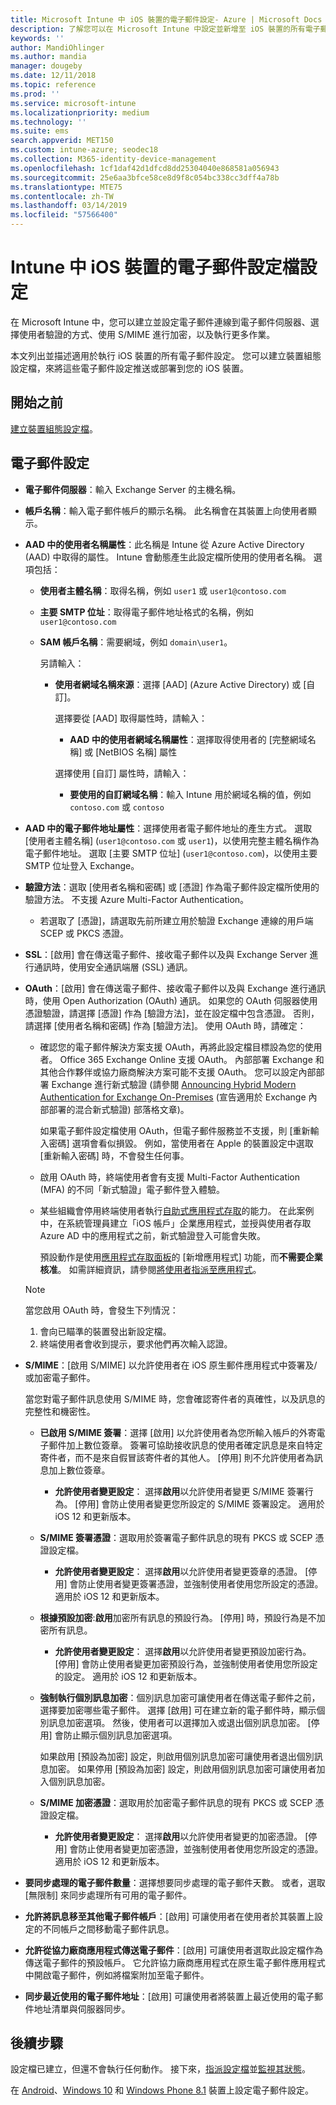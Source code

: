 ```yaml
---
title: Microsoft Intune 中 iOS 裝置的電子郵件設定- Azure | Microsoft Docs
description: 了解您可以在 Microsoft Intune 中設定並新增至 iOS 裝置的所有電子郵件設定清單，包括使用 Exchange 伺服器，以及從 Azure Active Directory 取得屬性。 您也可以使用 Microsoft Intune 的裝置組態設定檔，在 iOS 裝置上啟用 SSL、使用憑證或使用者名稱/密碼來驗證使用者，以及同步電子郵件。
keywords: ''
author: MandiOhlinger
ms.author: mandia
manager: dougeby
ms.date: 12/11/2018
ms.topic: reference
ms.prod: ''
ms.service: microsoft-intune
ms.localizationpriority: medium
ms.technology: ''
ms.suite: ems
search.appverid: MET150
ms.custom: intune-azure; seodec18
ms.collection: M365-identity-device-management
ms.openlocfilehash: 1cf1daf42d1dfcd8dd25304040e868581a056943
ms.sourcegitcommit: 25e6aa3bfce58ce8d9f8c054bc338cc3dff4a78b
ms.translationtype: MTE75
ms.contentlocale: zh-TW
ms.lasthandoff: 03/14/2019
ms.locfileid: "57566400"
---
```

# <a name="email-profile-settings-for-ios-devices-in-intune"></a>Intune 中 iOS 裝置的電子郵件設定檔設定

在 Microsoft Intune 中，您可以建立並設定電子郵件連線到電子郵件伺服器、選擇使用者驗證的方式、使用 S/MIME 進行加密，以及執行更多作業。

本文列出並描述適用於執行 iOS 裝置的所有電子郵件設定。 您可以建立裝置組態設定檔，來將這些電子郵件設定推送或部署到您的 iOS 裝置。

## <a name="before-you-begin"></a>開始之前

[建立裝置組態設定檔](email-settings-configure.md#create-a-device-profile)。

## <a name="email-settings"></a>電子郵件設定

- **電子郵件伺服器**：輸入 Exchange Server 的主機名稱。
- **帳戶名稱**：輸入電子郵件帳戶的顯示名稱。 此名稱會在其裝置上向使用者顯示。
- **AAD 中的使用者名稱屬性**：此名稱是 Intune 從 Azure Active Directory (AAD) 中取得的屬性。 Intune 會動態產生此設定檔所使用的使用者名稱。 選項包括：
  - **使用者主體名稱**：取得名稱，例如 `user1` 或 `user1@contoso.com`
  - **主要 SMTP 位址**：取得電子郵件地址格式的名稱，例如 `user1@contoso.com`
  - **SAM 帳戶名稱**：需要網域，例如 `domain\user1`。

    另請輸入：  
    - **使用者網域名稱來源**：選擇 [AAD] (Azure Active Directory) 或 [自訂]。

      選擇要從 [AAD] 取得屬性時，請輸入：
      - **AAD 中的使用者網域名稱屬性**：選擇取得使用者的 [完整網域名稱] 或 [NetBIOS 名稱] 屬性

      選擇使用 [自訂] 屬性時，請輸入：
      - **要使用的自訂網域名稱**：輸入 Intune 用於網域名稱的值，例如 `contoso.com` 或 `contoso`

- **AAD 中的電子郵件地址屬性**：選擇使用者電子郵件地址的產生方式。 選取 [使用者主體名稱] (`user1@contoso.com` 或 `user1`)，以使用完整主體名稱作為電子郵件地址。 選取 [主要 SMTP 位址] (`user1@contoso.com`)，以使用主要 SMTP 位址登入 Exchange。
- **驗證方法**：選取 [使用者名稱和密碼] 或 [憑證] 作為電子郵件設定檔所使用的驗證方法。 不支援 Azure Multi-Factor Authentication。
  - 若選取了 [憑證]，請選取先前所建立用於驗證 Exchange 連線的用戶端 SCEP 或 PKCS 憑證。
- **SSL**：[啟用] 會在傳送電子郵件、接收電子郵件以及與 Exchange Server 進行通訊時，使用安全通訊端層 (SSL) 通訊。
- **OAuth**：[啟用] 會在傳送電子郵件、接收電子郵件以及與 Exchange 進行通訊時，使用 Open Authorization (OAuth) 通訊。 如果您的 OAuth 伺服器使用憑證驗證，請選擇 [憑證] 作為 [驗證方法]，並在設定檔中包含憑證。 否則，請選擇 [使用者名稱和密碼] 作為 [驗證方法]。 使用 OAuth 時，請確定：

  - 確認您的電子郵件解決方案支援 OAuth，再將此設定檔目標設為您的使用者。 Office 365 Exchange Online 支援 OAuth。 內部部署 Exchange 和其他合作夥伴或協力廠商解決方案可能不支援 OAuth。 您可以設定內部部署 Exchange 進行新式驗證 (請參閱 [Announcing Hybrid Modern Authentication for Exchange On-Premises](https://blogs.technet.microsoft.com/exchange/2017/12/06/announcing-hybrid-modern-authentication-for-exchange-on-premises/) (宣告適用於 Exchange 內部部署的混合新式驗證) 部落格文章)。

    如果電子郵件設定檔使用 OAuth，但電子郵件服務並不支援，則 [重新輸入密碼] 選項會看似損毀。 例如，當使用者在 Apple 的裝置設定中選取 [重新輸入密碼] 時，不會發生任何事。

  - 啟用 OAuth 時，終端使用者會有支援 Multi-Factor Authentication (MFA) 的不同「新式驗證」電子郵件登入體驗。 

  - 某些組織會停用終端使用者執行[自助式應用程式存取](https://docs.microsoft.com/azure/active-directory/manage-apps/manage-self-service-access)的能力。 在此案例中，在系統管理員建立「iOS 帳戶」企業應用程式，並授與使用者存取 Azure AD 中的應用程式之前，新式驗證登入可能會失敗。

    預設動作是使用[應用程式存取面板](https://docs.microsoft.com/azure/active-directory/user-help/active-directory-saas-access-panel-introduction)的 [新增應用程式] 功能，而**不需要企業核准**。 如需詳細資訊，請參閱[將使用者指派至應用程式](https://docs.microsoft.com/azure/active-directory/manage-apps/ways-users-get-assigned-to-applications)。

  > [!NOTE]
  > 當您啟用 OAuth 時，會發生下列情況：  
  > 1. 會向已瞄準的裝置發出新設定檔。
  > 2. 終端使用者會收到提示，要求他們再次輸入認證。

- **S/MIME**：[啟用 S/MIME] 以允許使用者在 iOS 原生郵件應用程式中簽署及/或加密電子郵件。 

  當您對電子郵件訊息使用 S/MIME 時，您會確認寄件者的真確性，以及訊息的完整性和機密性。

  - **已啟用 S/MIME 簽署**：選擇 [啟用] 以允許使用者為您所輸入帳戶的外寄電子郵件加上數位簽章。 簽署可協助接收訊息的使用者確定訊息是來自特定寄件者，而不是來自假冒該寄件者的其他人。 [停用] 則不允許使用者為訊息加上數位簽章。
    - **允許使用者變更設定**： 選擇**啟用**以允許使用者變更 S/MIME 簽署行為。 [停用] 會防止使用者變更您所設定的 S/MIME 簽署設定。 適用於 iOS 12 和更新版本。

  - **S/MIME 簽署憑證**：選取用於簽署電子郵件訊息的現有 PKCS 或 SCEP 憑證設定檔。
    - **允許使用者變更設定**： 選擇**啟用**以允許使用者變更簽章的憑證。 [停用] 會防止使用者變更簽署憑證，並強制使用者使用您所設定的憑證。 適用於 iOS 12 和更新版本。

  - **根據預設加密**:**啟用**加密所有訊息的預設行為。 [停用] 時，預設行為是不加密所有訊息。
    - **允許使用者變更設定**： 選擇**啟用**以允許使用者變更預設加密行為。 [停用] 會防止使用者變更加密預設行為，並強制使用者使用您所設定的設定。 適用於 iOS 12 和更新版本。

  - **強制執行個別訊息加密**：個別訊息加密可讓使用者在傳送電子郵件之前，選擇要加密哪些電子郵件。 選擇 [啟用] 可在建立新的電子郵件時，顯示個別訊息加密選項。 然後，使用者可以選擇加入或退出個別訊息加密。 [停用] 會防止顯示個別訊息加密選項。

    如果啟用 [預設為加密] 設定，則啟用個別訊息加密可讓使用者退出個別訊息加密。 如果停用 [預設為加密] 設定，則啟用個別訊息加密可讓使用者加入個別訊息加密。

  - **S/MIME 加密憑證**：選取用於加密電子郵件訊息的現有 PKCS 或 SCEP 憑證設定檔。
    - **允許使用者變更設定**： 選擇**啟用**以允許使用者變更的加密憑證。 [停用] 會防止使用者變更加密憑證，並強制使用者使用您所設定的憑證。 適用於 iOS 12 和更新版本。
- **要同步處理的電子郵件數量**：選擇想要同步處理的電子郵件天數。 或者，選取 [無限制] 來同步處理所有可用的電子郵件。
- **允許將訊息移至其他電子郵件帳戶**：[啟用] 可讓使用者在使用者於其裝置上設定的不同帳戶之間移動電子郵件訊息。
- **允許從協力廠商應用程式傳送電子郵件**：[啟用] 可讓使用者選取此設定檔作為傳送電子郵件的預設帳戶。 它允許協力廠商應用程式在原生電子郵件應用程式中開啟電子郵件，例如將檔案附加至電子郵件。
- **同步最近使用的電子郵件地址**：[啟用] 可讓使用者將裝置上最近使用的電子郵件地址清單與伺服器同步。

## <a name="next-steps"></a>後續步驟

設定檔已建立，但還不會執行任何動作。 接下來，[指派設定檔](device-profile-assign.md)並[監視其狀態](device-profile-monitor.md)。

在 [Android](email-settings-android.md)、[Windows 10](email-settings-windows-10.md) 和 [Windows Phone 8.1](email-settings-windows-phone-8-1.md) 裝置上設定電子郵件設定。
